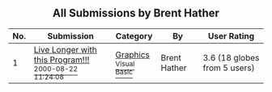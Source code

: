 ﻿<div align="center">

## All Submissions by Brent Hather

</div>

No.  | Submission | Category | By   | User Rating
---- | ---------- | -------- | ---- | -----------
1 | [Live Longer with this Program\!\!\!<br /><sup>2000-08-22 11:24:08</sup>](https://github.com/Planet-Source-Code/brent-hather-live-longer-with-this-program__1-10886) | [Graphics<br /><sup>Visual Basic</sup>](../ByCategory/graphics__1-46.md) | Brent Hather | 3.6 (18 globes from 5 users)
